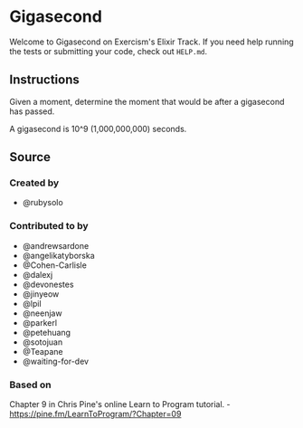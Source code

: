 # Gigasecond

Welcome to Gigasecond on Exercism's Elixir Track.
If you need help running the tests or submitting your code, check out `HELP.md`.

## Instructions

Given a moment, determine the moment that would be after a gigasecond has passed.

A gigasecond is 10^9 (1,000,000,000) seconds.

## Source

### Created by

- @rubysolo

### Contributed to by

- @andrewsardone
- @angelikatyborska
- @Cohen-Carlisle
- @dalexj
- @devonestes
- @jinyeow
- @lpil
- @neenjaw
- @parkerl
- @petehuang
- @sotojuan
- @Teapane
- @waiting-for-dev

### Based on

Chapter 9 in Chris Pine's online Learn to Program tutorial. - https://pine.fm/LearnToProgram/?Chapter=09